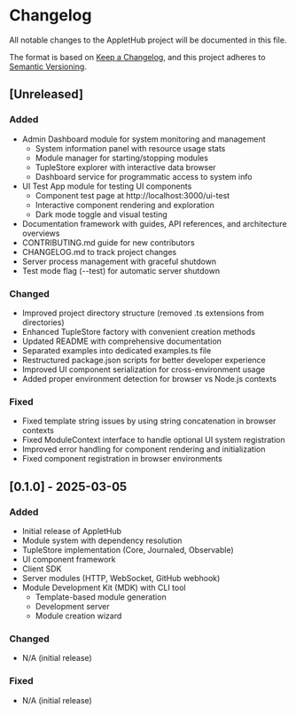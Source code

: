 # Changelog

All notable changes to the AppletHub project will be documented in this file.

The format is based on [Keep a Changelog](https://keepachangelog.com/en/1.0.0/),
and this project adheres to [Semantic Versioning](https://semver.org/spec/v2.0.0.html).

## [Unreleased]

### Added
- Admin Dashboard module for system monitoring and management
  - System information panel with resource usage stats
  - Module manager for starting/stopping modules
  - TupleStore explorer with interactive data browser
  - Dashboard service for programmatic access to system info
- UI Test App module for testing UI components
  - Component test page at http://localhost:3000/ui-test
  - Interactive component rendering and exploration
  - Dark mode toggle and visual testing
- Documentation framework with guides, API references, and architecture overviews
- CONTRIBUTING.md guide for new contributors
- CHANGELOG.md to track project changes
- Server process management with graceful shutdown
- Test mode flag (--test) for automatic server shutdown

### Changed
- Improved project directory structure (removed .ts extensions from directories)
- Enhanced TupleStore factory with convenient creation methods
- Updated README with comprehensive documentation
- Separated examples into dedicated examples.ts file
- Restructured package.json scripts for better developer experience
- Improved UI component serialization for cross-environment usage
- Added proper environment detection for browser vs Node.js contexts

### Fixed
- Fixed template string issues by using string concatenation in browser contexts
- Fixed ModuleContext interface to handle optional UI system registration
- Improved error handling for component rendering and initialization
- Fixed component registration in browser environments

## [0.1.0] - 2025-03-05

### Added
- Initial release of AppletHub
- Module system with dependency resolution
- TupleStore implementation (Core, Journaled, Observable)
- UI component framework
- Client SDK
- Server modules (HTTP, WebSocket, GitHub webhook)
- Module Development Kit (MDK) with CLI tool
  - Template-based module generation
  - Development server
  - Module creation wizard

### Changed
- N/A (initial release)

### Fixed
- N/A (initial release)